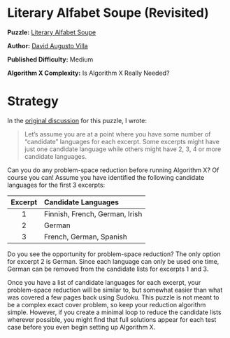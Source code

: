 # Literary Alfabet Soupe (Revisited)

__Puzzle:__ [Literary Alfabet Soupe](https://www.codingame.com/training/medium/literary-alfabet-soupe)

__Author:__ [David Augusto Villa](https://www.codingame.com/profile/455d71552aef838a0c75b7617e2d22d41768324)

__Published Difficulty:__ Medium

__Algorithm X Complexity:__ Is Algorithm X Really Needed?

# Strategy

In the [original discussion](literary-alfabet-soupe) for this puzzle, I wrote:

> Let’s assume you are at a point where you have some number of “candidate” languages for each excerpt. Some excerpts might have just one candidate language while others might have 2, 3, 4 or more candidate languages.

Can you do any problem-space reduction before running Algorithm X? Of course you can! Assume you have identified the following candidate languages for the first 3 excerpts:

| Excerpt | Candidate Languages |
|:----:|:------------|
| 1 | Finnish, French, German, Irish |
| 2 | German |
| 3 | French, German, Spanish |

Do you see the opportunity for problem-space reduction? The only option for excerpt 2 is German. Since each language can only be used one time, German can be removed from the candidate lists for excerpts 1 and 3.

Once you have a list of candidate languages for each excerpt, your problem-space reduction will be similar to, but somewhat easier than what was covered a few pages back using Sudoku. This puzzle is not meant to be a complex exact cover problem, so keep your reduction algorithm simple. However, if you create a minimal loop to reduce the candidate lists wherever possible, you might find that full solutions appear for each test case before you even begin setting up Algorithm X. 
